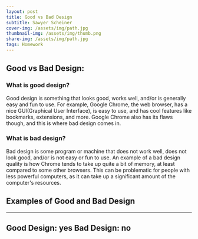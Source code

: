 ```yaml
---
layout: post
title: Good vs Bad Design
subtitle: Sawyer Scheiner
cover-img: /assets/img/path.jpg
thumbnail-img: /assets/img/thumb.png
share-img: /assets/img/path.jpg
tags: Homework
---
```


## Good vs Bad Design:

### What is good design?
Good design is something that looks good, works well, and/or is generally easy and fun to use. 
For example, Google Chrome, the web browser, has a nice GUI(Graphical User Interface), is easy to use, and has cool features like bookmarks, extensions, and more.
Google Chrome also has its flaws though, and this is where bad design comes in.
### What is bad design?
Bad design is some program or machine that does not work well, does not look good, and/or is not easy or fun to use. An example of a bad design quality is how Chrome tends to take up quite a bit of memory, at least compared to some other browsers. 
This can be problematic for people with less powerful computers, as it can take up a significant amount of the computer's resources.

## Examples of Good and Bad Design
---
Good Design: yes
Bad Design: no
---





